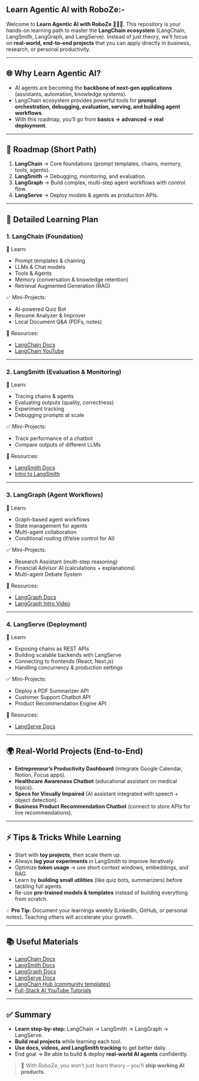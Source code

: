 ﻿## Learn Agentic AI with RoboZe:-

Welcome to **Learn Agentic AI with RoboZe** 👨‍💻🚀. This repository is your hands-on learning path to master the **LangChain ecosystem** (LangChain, LangSmith, LangGraph, and LangServe). Instead of just theory, we’ll focus on **real-world, end-to-end projects** that you can apply directly in business, research, or personal productivity.

---


## 🌐 Why Learn Agentic AI?
- AI agents are becoming the **backbone of next-gen applications** (assistants, automation, knowledge systems).
- LangChain ecosystem provides powerful tools for **prompt orchestration, debugging, evaluation, serving, and building agent workflows**.
- With this roadmap, you’ll go from **basics → advanced → real deployment**.

---

## 📍 Roadmap (Short Path)
1. **LangChain** → Core foundations (prompt templates, chains, memory, tools, agents).
2. **LangSmith** → Debugging, monitoring, and evaluation.
3. **LangGraph** → Build complex, multi-step agent workflows with control flow.
4. **LangServe** → Deploy models & agents as production APIs.

---

## 📘 Detailed Learning Plan

### 1. LangChain (Foundation)
🔑 Learn:
- Prompt templates & chaining
- LLMs & Chat models
- Tools & Agents
- Memory (conversation & knowledge retention)
- Retrieval Augmented Generation (RAG)

✅ Mini-Projects:
- AI-powered Quiz Bot
- Resume Analyzer & Improver
- Local Document Q&A (PDFs, notes)

📖 Resources:
- [LangChain Docs](https://python.langchain.com/)
- [LangChain YouTube](https://www.youtube.com/@LangChain)

---

### 2. LangSmith (Evaluation & Monitoring)
🔑 Learn:
- Tracing chains & agents
- Evaluating outputs (quality, correctness)
- Experiment tracking
- Debugging prompts at scale

✅ Mini-Projects:
- Track performance of a chatbot
- Compare outputs of different LLMs

📖 Resources:
- [LangSmith Docs](https://docs.smith.langchain.com/)
- [Intro to LangSmith](https://blog.langchain.dev/announcing-langsmith/)

---

### 3. LangGraph (Agent Workflows)
🔑 Learn:
- Graph-based agent workflows
- State management for agents
- Multi-agent collaboration
- Conditional routing (if/else control for AI)

✅ Mini-Projects:
- Research Assistant (multi-step reasoning)
- Financial Advisor AI (calculations + explanations)
- Multi-agent Debate System

📖 Resources:
- [LangGraph Docs](https://python.langchain.com/docs/langgraph)
- [LangGraph Intro Video](https://www.youtube.com/watch?v=GSqR2i-P8u4)

---

### 4. LangServe (Deployment)
🔑 Learn:
- Exposing chains as REST APIs
- Building scalable backends with LangServe
- Connecting to frontends (React, Next.js)
- Handling concurrency & production settings

✅ Mini-Projects:
- Deploy a PDF Summarizer API
- Customer Support Chatbot API
- Product Recommendation Engine API

📖 Resources:
- [LangServe Docs](https://python.langchain.com/docs/langserve)

---

## 🌍 Real-World Projects (End-to-End)
- **Entrepreneur’s Productivity Dashboard** (integrate Google Calendar, Notion, Focus apps).
- **Healthcare Awareness Chatbot** (educational assistant on medical topics).
- **Specs for Visually Impaired** (AI assistant integrated with speech + object detection).
- **Business Product Recommendation Chatbot** (connect to store APIs for live recommendations).

---

## ⚡ Tips & Tricks While Learning
- Start with **toy projects**, then scale them up.
- Always **log your experiments** in LangSmith to improve iteratively.
- Optimize **token usage** → use short context windows, embeddings, and RAG.
- Learn by **building small utilities** (like quiz bots, summarizers) before tackling full agents.
- Re-use **pre-trained models & templates** instead of building everything from scratch.

💡 **Pro Tip:** Document your learnings weekly (LinkedIn, GitHub, or personal notes). Teaching others will accelerate your growth.

---

## 📚 Useful Materials
- [LangChain Docs](https://python.langchain.com/)
- [LangSmith Docs](https://docs.smith.langchain.com/)
- [LangGraph Docs](https://python.langchain.com/docs/langgraph)
- [LangServe Docs](https://python.langchain.com/docs/langserve)
- [LangChain Hub (community templates)](https://smith.langchain.com/hub)
- [Full-Stack AI YouTube Tutorials](https://www.youtube.com/@fullstackai)

---

## ✅ Summary
- **Learn step-by-step:** LangChain → LangSmith → LangGraph → LangServe.
- **Build real projects** while learning each tool.
- **Use docs, videos, and LangSmith tracking** to get better daily.
- End goal → Be able to build & deploy **real-world AI agents** confidently.

> 🌟 With RoboZe, you won’t just learn theory – you’ll **ship working AI products**.



